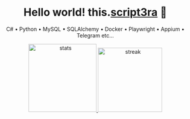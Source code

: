 <!-- PROFILE HEADER -->
<h1 align="center">Hello world! this.<a href="https://github.com/script3ra">script3ra</a> 👋</h1>
<p align="center">
  C# • Python • MySQL • SQLAlchemy • Docker • Playwright • Appium • Telegram etc...
</p>

<p align="center">
  <a href="https://github-readme-stats.vercel.app/api?username=script3ra&show_icons=true&rank_icon=github&theme=radical">
    <img height="180" src="https://github-readme-stats.vercel.app/api?username=script3ra&show_icons=true&rank_icon=github&theme=radical" alt="stats">
  </a>
  <a href="https://github-readme-streak-stats.herokuapp.com?user=script3ra&theme=radical">
    <img height="170" src="https://github-readme-streak-stats.herokuapp.com?user=script3ra&theme=radical" alt="streak">
  </a>
</p>
